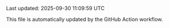 Last updated: 2025-09-30 11:09:59 UTC

This file is automatically updated by the GitHub Action workflow.
